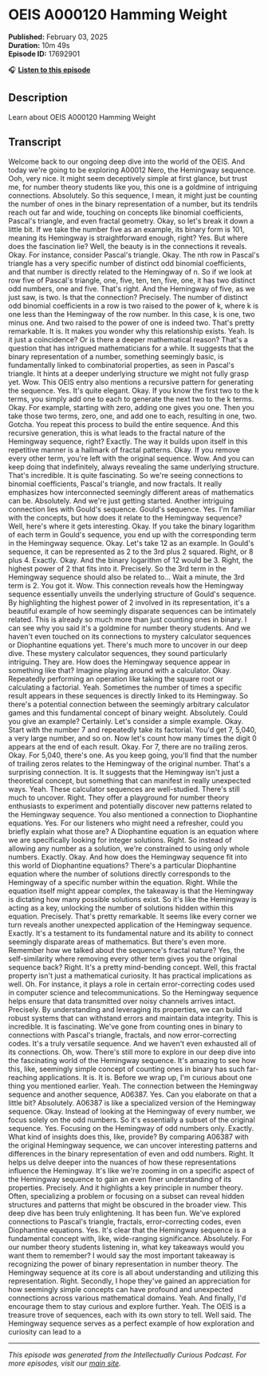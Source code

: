 # OEIS A000120 Hamming Weight

**Published:** February 03, 2025  
**Duration:** 10m 49s  
**Episode ID:** 17692901

🎧 **[Listen to this episode](https://intellectuallycurious.buzzsprout.com/2529712/episodes/17692901-oeis-a000120-hamming-weight)**

## Description

Learn about OEIS A000120 Hamming Weight

## Transcript

Welcome back to our ongoing deep dive into the world of the OEIS. And today we're going to be exploring A00012 Nero, the Hemingway sequence. Ooh, very nice. It might seem deceptively simple at first glance, but trust me, for number theory students like you, this one is a goldmine of intriguing connections. Absolutely. So this sequence, I mean, it might just be counting the number of ones in the binary representation of a number, but its tendrils reach out far and wide, touching on concepts like binomial coefficients, Pascal's triangle, and even fractal geometry. Okay, so let's break it down a little bit. If we take the number five as an example, its binary form is 101, meaning its Hemingway is straightforward enough, right? Yes. But where does the fascination lie? Well, the beauty is in the connections it reveals. Okay. For instance, consider Pascal's triangle. Okay. The nth row in Pascal's triangle has a very specific number of distinct odd binomial coefficients, and that number is directly related to the Hemingway of n. So if we look at row five of Pascal's triangle, one, five, ten, ten, five, one, it has two distinct odd numbers, one and five. That's right. And the Hemingway of five, as we just saw, is two. Is that the connection? Precisely. The number of distinct odd binomial coefficients in a row is two raised to the power of k, where k is one less than the Hemingway of the row number. In this case, k is one, two minus one. And two raised to the power of one is indeed two. That's pretty remarkable. It is. It makes you wonder why this relationship exists. Yeah. Is it just a coincidence? Or is there a deeper mathematical reason? That's a question that has intrigued mathematicians for a while. It suggests that the binary representation of a number, something seemingly basic, is fundamentally linked to combinatorial properties, as seen in Pascal's triangle. It hints at a deeper underlying structure we might not fully grasp yet. Wow. This OEIS entry also mentions a recursive pattern for generating the sequence. Yes. It's quite elegant. Okay. If you know the first two to the k terms, you simply add one to each to generate the next two to the k terms. Okay. For example, starting with zero, adding one gives you one. Then you take those two terms, zero, one, and add one to each, resulting in one, two. Gotcha. You repeat this process to build the entire sequence. And this recursive generation, this is what leads to the fractal nature of the Hemingway sequence, right? Exactly. The way it builds upon itself in this repetitive manner is a hallmark of fractal patterns. Okay. If you remove every other term, you're left with the original sequence. Wow. And you can keep doing that indefinitely, always revealing the same underlying structure. That's incredible. It is quite fascinating. So we're seeing connections to binomial coefficients, Pascal's triangle, and now fractals. It really emphasizes how interconnected seemingly different areas of mathematics can be. Absolutely. And we're just getting started. Another intriguing connection lies with Gould's sequence. Gould's sequence. Yes. I'm familiar with the concepts, but how does it relate to the Hemingway sequence? Well, here's where it gets interesting. Okay. If you take the binary logarithm of each term in Gould's sequence, you end up with the corresponding term in the Hemingway sequence. Okay. Let's take 12 as an example. In Gould's sequence, it can be represented as 2 to the 3rd plus 2 squared. Right, or 8 plus 4. Exactly. Okay. And the binary logarithm of 12 would be 3. Right, the highest power of 2 that fits into it. Precisely. So the 3rd term in the Hemingway sequence should also be related to... Wait a minute, the 3rd term is 2. You got it. Wow. This connection reveals how the Hemingway sequence essentially unveils the underlying structure of Gould's sequence. By highlighting the highest power of 2 involved in its representation, it's a beautiful example of how seemingly disparate sequences can be intimately related. This is already so much more than just counting ones in binary. I can see why you said it's a goldmine for number theory students. And we haven't even touched on its connections to mystery calculator sequences or Diophantine equations yet. There's much more to uncover in our deep dive. These mystery calculator sequences, they sound particularly intriguing. They are. How does the Hemingway sequence appear in something like that? Imagine playing around with a calculator. Okay. Repeatedly performing an operation like taking the square root or calculating a factorial. Yeah. Sometimes the number of times a specific result appears in these sequences is directly linked to its Hemingway. So there's a potential connection between the seemingly arbitrary calculator games and this fundamental concept of binary weight. Absolutely. Could you give an example? Certainly. Let's consider a simple example. Okay. Start with the number 7 and repeatedly take its factorial. You'd get 7, 5,040, a very large number, and so on. Now let's count how many times the digit 0 appears at the end of each result. Okay. For 7, there are no trailing zeros. Okay. For 5,040, there's one. As you keep going, you'll find that the number of trailing zeros relates to the Hemingway of the original number. That's a surprising connection. It is. It suggests that the Hemingway isn't just a theoretical concept, but something that can manifest in really unexpected ways. Yeah. These calculator sequences are well-studied. There's still much to uncover. Right. They offer a playground for number theory enthusiasts to experiment and potentially discover new patterns related to the Hemingway sequence. You also mentioned a connection to Diophantine equations. Yes. For our listeners who might need a refresher, could you briefly explain what those are? A Diophantine equation is an equation where we are specifically looking for integer solutions. Right. So instead of allowing any number as a solution, we're constrained to using only whole numbers. Exactly. Okay. And how does the Hemingway sequence fit into this world of Diophantine equations? There's a particular Diophantine equation where the number of solutions directly corresponds to the Hemingway of a specific number within the equation. Right. While the equation itself might appear complex, the takeaway is that the Hemingway is dictating how many possible solutions exist. So it's like the Hemingway is acting as a key, unlocking the number of solutions hidden within this equation. Precisely. That's pretty remarkable. It seems like every corner we turn reveals another unexpected application of the Hemingway sequence. Exactly. It's a testament to its fundamental nature and its ability to connect seemingly disparate areas of mathematics. But there's even more. Remember how we talked about the sequence's fractal nature? Yes, the self-similarity where removing every other term gives you the original sequence back? Right. It's a pretty mind-bending concept. Well, this fractal property isn't just a mathematical curiosity. It has practical implications as well. Oh. For instance, it plays a role in certain error-correcting codes used in computer science and telecommunications. So the Hemingway sequence helps ensure that data transmitted over noisy channels arrives intact. Precisely. By understanding and leveraging its properties, we can build robust systems that can withstand errors and maintain data integrity. This is incredible. It is fascinating. We've gone from counting ones in binary to connections with Pascal's triangle, fractals, and now error-correcting codes. It's a truly versatile sequence. And we haven't even exhausted all of its connections. Oh, wow. There's still more to explore in our deep dive into the fascinating world of the Hemingway sequence. It's amazing to see how this, like, seemingly simple concept of counting ones in binary has such far-reaching applications. It is. It is. Before we wrap up, I'm curious about one thing you mentioned earlier. Yeah. The connection between the Hemingway sequence and another sequence, A06387. Yes. Can you elaborate on that a little bit? Absolutely. A06387 is like a specialized version of the Hemingway sequence. Okay. Instead of looking at the Hemingway of every number, we focus solely on the odd numbers. So it's essentially a subset of the original sequence. Yes. Focusing on the Hemingway of odd numbers only. Exactly. What kind of insights does this, like, provide? By comparing A06387 with the original Hemingway sequence, we can uncover interesting patterns and differences in the binary representation of even and odd numbers. Right. It helps us delve deeper into the nuances of how these representations influence the Hemingway. It's like we're zooming in on a specific aspect of the Hemingway sequence to gain an even finer understanding of its properties. Precisely. And it highlights a key principle in number theory. Often, specializing a problem or focusing on a subset can reveal hidden structures and patterns that might be obscured in the broader view. This deep dive has been truly enlightening. It has been fun. We've explored connections to Pascal's triangle, fractals, error-correcting codes, even Diophantine equations. Yes. It's clear that the Hemingway sequence is a fundamental concept with, like, wide-ranging significance. Absolutely. For our number theory students listening in, what key takeaways would you want them to remember? I would say the most important takeaway is recognizing the power of binary representation in number theory. The Hemingway sequence at its core is all about understanding and utilizing this representation. Right. Secondly, I hope they've gained an appreciation for how seemingly simple concepts can have profound and unexpected connections across various mathematical domains. Yeah. And finally, I'd encourage them to stay curious and explore further. Yeah. The OEIS is a treasure trove of sequences, each with its own story to tell. Well said. The Hemingway sequence serves as a perfect example of how exploration and curiosity can lead to a

---
*This episode was generated from the Intellectually Curious Podcast. For more episodes, visit our [main site](https://intellectuallycurious.buzzsprout.com).*
